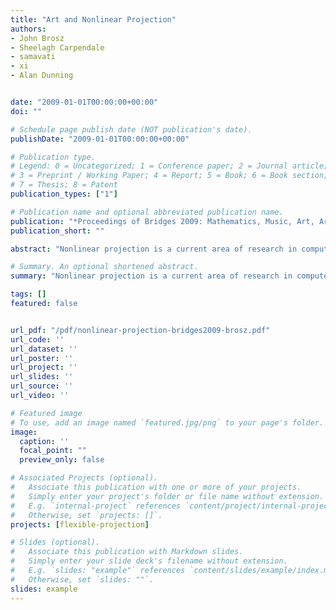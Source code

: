 ```yaml
---
title: "Art and Nonlinear Projection"
authors:
- John Brosz
- Sheelagh Carpendale
- samavati
- xi
- Alan Dunning


date: "2009-01-01T00:00:00+00:00"
doi: ""

# Schedule page publish date (NOT publication's date).
publishDate: "2009-01-01T00:00:00+00:00"

# Publication type.
# Legend: 0 = Uncategorized; 1 = Conference paper; 2 = Journal article;
# 3 = Preprint / Working Paper; 4 = Report; 5 = Book; 6 = Book section;
# 7 = Thesis; 8 = Patent
publication_types: ["1"]

# Publication name and optional abbreviated publication name.
publication: "*Proceedings of Bridges 2009: Mathematics, Music, Art, Architecture, Culture (Tarquin Publications)*"
publication_short: ""

abstract: "Nonlinear projection is a current area of research in computer graphics. It provides a meeting place between science and art. After describing motivations for use of nonlinear projection, we provide a brief survey of different techniques for nonlinear projection described in computer graphics literature. We then examine several cases of how and when artists choose to use nonlinear projection, as opposed to perspective projection, and how these might be achieved with current computer graphics techniques. Lastly, we provide a synopsis of the Flexible Projection Framework and then describe how it was used in a collaborative project between an artist and a computer scientist."

# Summary. An optional shortened abstract.
summary: "Nonlinear projection is a current area of research in computer graphics. It provides a meeting place between science and art. After describing motivations for use of nonlinear projection, we provide a brief survey of different techniques for nonlinear projection described in computer graphics literature. We then examine several cases of how and when artists choose to use nonlinear projection, as opposed to perspective projection, and how these might be achieved with current computer graphics tec..."

tags: []
featured: false


url_pdf: "/pdf/nonlinear-projection-bridges2009-brosz.pdf"
url_code: ''
url_dataset: ''
url_poster: ''
url_project: ''
url_slides: ''
url_source: ''
url_video: ''

# Featured image
# To use, add an image named `featured.jpg/png` to your page's folder. 
image:
  caption: ''
  focal_point: ""
  preview_only: false

# Associated Projects (optional).
#   Associate this publication with one or more of your projects.
#   Simply enter your project's folder or file name without extension.
#   E.g. `internal-project` references `content/project/internal-project/index.md`.
#   Otherwise, set `projects: []`.
projects: [flexible-projection]

# Slides (optional).
#   Associate this publication with Markdown slides.
#   Simply enter your slide deck's filename without extension.
#   E.g. `slides: "example"` references `content/slides/example/index.md`.
#   Otherwise, set `slides: ""`.
slides: example
---
```

